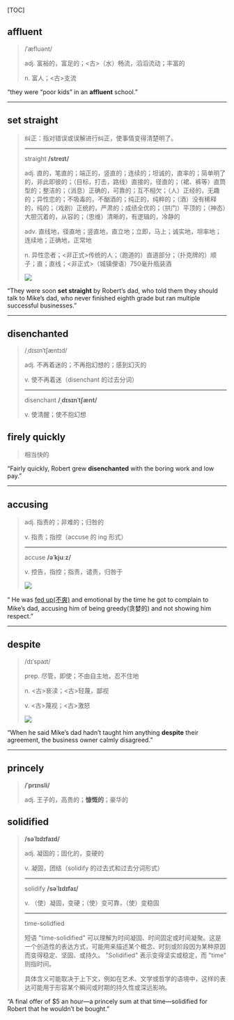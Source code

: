 [TOC]

## affluent

> /ˈæfluənt/
>
> adj.
> 富裕的，富足的；<古>（水）畅流，滔滔流动；丰富的
>
> n.
> 富人；<古>支流

“they were “poor kids” in an **affluent** school.”

---

## set straight

> 纠正：指对错误或误解进行纠正，使事情变得清楚明了。
>
> ---
>
> straight  **/streɪt/**
>
> adj.
> 直的，笔直的；端正的，竖直的；连续的；坦诚的，直率的；简单明了的，非此即彼的；（目标，打击，路线）直接的，径直的；（裙、裤等）直筒型的；整洁的；（消息）正确的，可靠的；互不相欠；（人）正经的，无趣的；异性恋的；不吸毒的，不酗酒的；纯正的，纯粹的；（酒）没有稀释的，纯的；（戏剧）正统的，严肃的；成绩全优的；（拱门）平顶的；（神态）大胆沉着的，从容的；（思维）清晰的，有逻辑的，冷静的
>
> adv.
> 直线地，径直地；竖直地，直立地；立即，马上；诚实地，坦率地；连续地；正确地，正常地
>
> n.
> 异性恋者；<非正式>传统的人；（跑道的）直道部分；（扑克牌的）顺子；直；直线；<非正式>（城镇俚语）750毫升瓶装酒
>
> ![](https://ydlunacommon-cdn.nosdn.127.net/9f9bcf9b582d15725fdb2151368308b8.jpg?)



“They were soon **set straight** by Robert’s dad, who told them they should talk to Mike’s dad, who never finished eighth grade but ran multiple successful businesses.”

---

## disenchanted

> /ˌdɪsɪnˈtʃæntɪd/
>
> adj.
> 不再着迷的；不再抱幻想的；感到幻灭的
>
> v.
> 使不再着迷（disenchant 的过去分词）
>
> ---
>
> disenchant  **/ˌdɪsɪnˈtʃænt/**
>
> v.
> 使清醒；使不抱幻想

## firely quickly

> 相当快的

“Fairly quickly, Robert grew **disenchanted** with the boring work and low pay.”

---

## accusing

> adj.
> 指责的；非难的；归咎的
>
> v.
> 指责；指控（accuse 的 ing 形式）
>
> ---
>
> accuse **/əˈkjuːz/**
>
> v.
> 控告，指控；指责，谴责，归咎于
>
> ![](https://ydlunacommon-cdn.nosdn.127.net/02414100e2ac4a7efa64d152a6339d13.jpg?)

“ He was <u>fed up(不爽)</u> and emotional by the time he got to complain to Mike’s dad, accusing him of being greedy(贪婪的) and not showing him respect.”

---

## despite

> /dɪˈspaɪt/
>
> prep.
> 尽管，即使；不由自主地，忍不住地
>
> n.
> <古>亵渎；<古>轻蔑，鄙视
>
> v.
> <古>蔑视；<古>激怒
>
> ![](https://ydlunacommon-cdn.nosdn.127.net/04cd75121fb14ee500f5049637f368c7.jpg?)

“When he said Mike’s dad hadn’t taught him anything **despite** their agreement, the business owner calmly disagreed.”

---

## princely

> **/ˈprɪnsli/**
>
> adj.
> 王子的，高贵的；**慷慨的**；豪华的

## solidified

> **/səˈlɪdɪfaɪd/**
>
> adj.
> 凝固的；固化的，变硬的
>
> v.
> 凝固，团结（solidify 的过去式和过去分词形式）
>
> ---
>
> solidify  **/səˈlɪdɪfaɪ/**
>
> v.
> （使）凝固，变硬；（使）变可靠，（使）变稳固
>
> ---
>
> time-solidfied
>
> 短语 "time-solidified" 可以理解为时间凝固、时间固定或时间凝聚。这是一个创造性的表达方式，可能用来描述某个概念、时刻或阶段因为某种原因而变得稳定、坚固、或持久。 "Solidified" 表示变得坚实或稳定，而 "time" 则指时间。
>
> 具体含义可能取决于上下文，例如在艺术、文学或哲学的语境中，这样的表达可能用于形容某个瞬间或时期的持久性或深远影响。

“A final offer of $5 an hour—a princely sum at that time—solidified for Robert that he wouldn’t be bought.”



